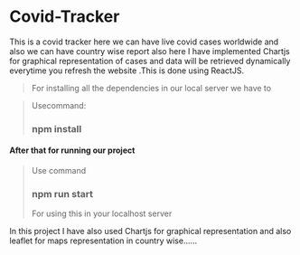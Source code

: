 # Covid-Tracker

This is a covid tracker  here we can have live covid cases worldwide and also we can have country wise report also here I have implemented Chartjs for graphical representation of cases and data will be retrieved dynamically everytime you refresh the website .This is done using ReactJS.

>For installing all the dependencies in our local server we have to 

>Usecommand: 
> ### npm install


#### After that for running our project

> Use command 
> ### npm run start
> For using this in your localhost server

In this project I have also used Chartjs for graphical representation and also leaflet for maps representation in country wise......
